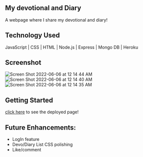 ## My devotional and Diary
A webpage where I share my devotional and diary!

## Technology Used
JavaScript | CSS | HTML | Node.js | Express | Mongo DB | Heroku

## Screenshot
![Screen Shot 2022-06-06 at 12 14 44 AM](https://user-images.githubusercontent.com/85471095/172093754-24bab615-5249-4188-887f-fbd657ddff60.png)
![Screen Shot 2022-06-06 at 12 14 40 AM](https://user-images.githubusercontent.com/85471095/172093755-fb9cd58b-fb34-4463-ae2a-eb2d161cf6e2.png)
![Screen Shot 2022-06-06 at 12 14 35 AM](https://user-images.githubusercontent.com/85471095/172093756-da84def4-aefe-4fdd-98d0-301770bc367e.png)


## Getting Started

[click here]([https://main--astonishing-dieffenbachia-49841b.netlify.app/](https://project2-minyong-kim.herokuapp.com/diary)) to see the deployed page!

## Future Enhancements:
 * LogIn feature
 * Devo/Diary List CSS polishing
 * Like/comment 
